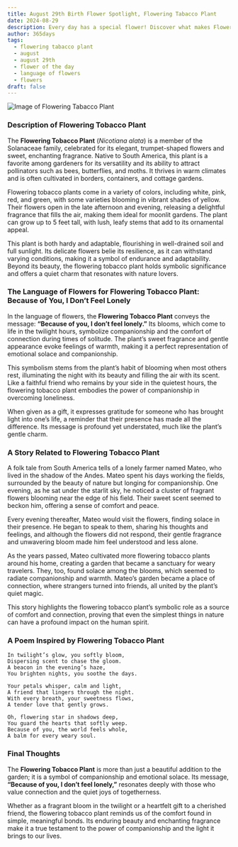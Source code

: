 ```yaml
---
title: August 29th Birth Flower Spotlight, Flowering Tabacco Plant
date: 2024-08-29
description: Every day has a special flower! Discover what makes Flowering Tabacco Plant unique as today’s birth flower and its symbolic meaning.
author: 365days
tags:
  - flowering tabacco plant
  - august
  - august 29th
  - flower of the day
  - language of flowers
  - flowers
draft: false
---
```



![Image of Flowering Tabacco Plant](https://cdn.pixabay.com/photo/2019/09/06/19/32/tobacco-4457154_640.jpg#center)


### Description of Flowering Tobacco Plant

The **Flowering Tobacco Plant** (_Nicotiana alata_) is a member of the Solanaceae family, celebrated for its elegant, trumpet-shaped flowers and sweet, enchanting fragrance. Native to South America, this plant is a favorite among gardeners for its versatility and its ability to attract pollinators such as bees, butterflies, and moths. It thrives in warm climates and is often cultivated in borders, containers, and cottage gardens.

Flowering tobacco plants come in a variety of colors, including white, pink, red, and green, with some varieties blooming in vibrant shades of yellow. Their flowers open in the late afternoon and evening, releasing a delightful fragrance that fills the air, making them ideal for moonlit gardens. The plant can grow up to 5 feet tall, with lush, leafy stems that add to its ornamental appeal.

This plant is both hardy and adaptable, flourishing in well-drained soil and full sunlight. Its delicate flowers belie its resilience, as it can withstand varying conditions, making it a symbol of endurance and adaptability. Beyond its beauty, the flowering tobacco plant holds symbolic significance and offers a quiet charm that resonates with nature lovers.

### The Language of Flowers for Flowering Tobacco Plant: Because of You, I Don’t Feel Lonely

In the language of flowers, the **Flowering Tobacco Plant** conveys the message: **“Because of you, I don’t feel lonely.”** Its blooms, which come to life in the twilight hours, symbolize companionship and the comfort of connection during times of solitude. The plant’s sweet fragrance and gentle appearance evoke feelings of warmth, making it a perfect representation of emotional solace and companionship.

This symbolism stems from the plant’s habit of blooming when most others rest, illuminating the night with its beauty and filling the air with its scent. Like a faithful friend who remains by your side in the quietest hours, the flowering tobacco plant embodies the power of companionship in overcoming loneliness.

When given as a gift, it expresses gratitude for someone who has brought light into one’s life, a reminder that their presence has made all the difference. Its message is profound yet understated, much like the plant’s gentle charm.

### A Story Related to Flowering Tobacco Plant

A folk tale from South America tells of a lonely farmer named Mateo, who lived in the shadow of the Andes. Mateo spent his days working the fields, surrounded by the beauty of nature but longing for companionship. One evening, as he sat under the starlit sky, he noticed a cluster of fragrant flowers blooming near the edge of his field. Their sweet scent seemed to beckon him, offering a sense of comfort and peace.

Every evening thereafter, Mateo would visit the flowers, finding solace in their presence. He began to speak to them, sharing his thoughts and feelings, and although the flowers did not respond, their gentle fragrance and unwavering bloom made him feel understood and less alone.

As the years passed, Mateo cultivated more flowering tobacco plants around his home, creating a garden that became a sanctuary for weary travelers. They, too, found solace among the blooms, which seemed to radiate companionship and warmth. Mateo’s garden became a place of connection, where strangers turned into friends, all united by the plant’s quiet magic.

This story highlights the flowering tobacco plant’s symbolic role as a source of comfort and connection, proving that even the simplest things in nature can have a profound impact on the human spirit.

### A Poem Inspired by Flowering Tobacco Plant

```
In twilight’s glow, you softly bloom,  
Dispersing scent to chase the gloom.  
A beacon in the evening’s haze,  
You brighten nights, you soothe the days.  

Your petals whisper, calm and light,  
A friend that lingers through the night.  
With every breath, your sweetness flows,  
A tender love that gently grows.  

Oh, flowering star in shadows deep,  
You guard the hearts that softly weep.  
Because of you, the world feels whole,  
A balm for every weary soul.  
```

### Final Thoughts

The **Flowering Tobacco Plant** is more than just a beautiful addition to the garden; it is a symbol of companionship and emotional solace. Its message, **“Because of you, I don’t feel lonely,”** resonates deeply with those who value connection and the quiet joys of togetherness.

Whether as a fragrant bloom in the twilight or a heartfelt gift to a cherished friend, the flowering tobacco plant reminds us of the comfort found in simple, meaningful bonds. Its enduring beauty and enchanting fragrance make it a true testament to the power of companionship and the light it brings to our lives.

